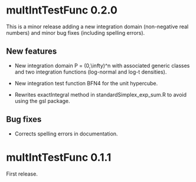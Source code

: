 # multIntTestFunc 0.2.0

This is a minor release adding a new integration domain (non-negative real numbers) and minor bug fixes (including spelling errors).

## New features

* New integration domain P = (0,\infty)^n with associated generic classes and two integration functions (log-normal and log-t densities).

* New integration test function BFN4 for the unit hypercube. 

* Rewrites exactIntegral method in standardSimplex_exp_sum.R to avoid using the gsl package.

## Bug fixes

* Corrects spelling errors in documentation.

# multIntTestFunc 0.1.1

First release.
